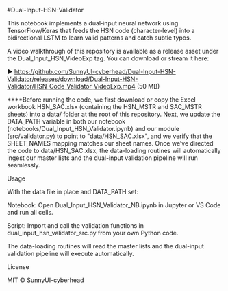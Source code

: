 #Dual-Input-HSN-Validator

This notebook implements a dual‑input neural network using TensorFlow/Keras that feeds the HSN code (character‑level) into a bidirectional LSTM to learn valid patterns and catch subtle typos.


A video walkthrough of this repository is available as a release asset under the Dual_Input_HSN_VideoExp tag. You can download or stream it here:

▶️ https://github.com/SunnyUI-cyberhead/Dual-Input-HSN-Validator/releases/download/Dual-Input-HSN-Validator/HSN_Code_Validator_VideoExp.mp4 (50 MB)


****Before running the code, we first download or copy the Excel workbook HSN_SAC.xlsx (containing the HSN_MSTR and SAC_MSTR sheets) into a data/ folder at the root of this repository. Next, we update the DATA_PATH variable in both our notebook (notebooks/Dual_Input_HSN_Validator.ipynb) and our module (src/validator.py) to point to "data/HSN_SAC.xlsx", and we verify that the SHEET_NAMES mapping matches our sheet names. Once we’ve directed the code to data/HSN_SAC.xlsx, the data-loading routines will automatically ingest our master lists and the dual-input validation pipeline will run seamlessly.

Usage

With the data file in place and DATA_PATH set:

Notebook: Open Dual_Input_HSN_Validator_NB.ipynb in Jupyter or VS Code and run all cells.

Script: Import and call the validation functions in dual_input_hsn_validator_src.py from your own Python code.

The data-loading routines will read the master lists and the dual-input validation pipeline will execute automatically.


License

MIT © SunnyUI-cyberhead

